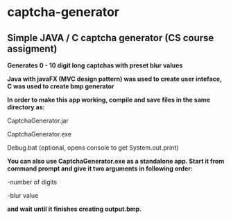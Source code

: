 # captcha-generator
## Simple JAVA / C captcha generator (CS course assigment)


**Generates 0 - 10 digit long captchas with preset blur values**

**Java with javaFX (MVC design pattern) was used to create user inteface, C was used to create bmp generator**

**In order to make this app working, compile and save files in the same directory as:**

CaptchaGenerator.jar

CaptchaGenerator.exe

Debug.bat (optional, opens console to get System.out.print)


**You can also use CaptchaGenerator.exe as a standalone app. Start it from command prompt and give it two arguments in following order:**

-number of digits

-blur value

**and wait until it finishes creating output.bmp.**
